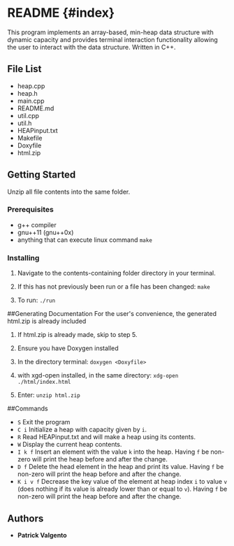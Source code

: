 README {#index}
=========

This program implements an array-based, min-heap data structure with dynamic capacity and provides terminal interaction functionality allowing the user to interact with the data structure. Written in C++.

## File List

* heap.cpp
* heap.h
* main.cpp
* README.md 
* util.cpp
* util.h
* HEAPinput.txt
* Makefile
* Doxyfile
* html.zip

## Getting Started

Unzip all file contents into the same folder. 

### Prerequisites

* g++ compiler
* gnu++11 (gnu++0x)
* anything that can execute linux command `make`

### Installing

1. Navigate to the contents-containing folder directory in your terminal.

2. If this has not previously been run or a file has been changed:	`make`

3. To run:	`./run`

##Generating Documentation
For the user's convenience, the generated html.zip is already included

1. If html.zip is already made, skip to step 5.

2. Ensure you have Doxygen installed

3. In the directory terminal: `doxygen <Doxyfile>`

4. with xgd-open installed, in the same directory: `xdg-open ./html/index.html`

5. Enter: `unzip html.zip`

##Commands

* `S` Exit the program
* `C i` Initialize a heap with capacity given by `i`.
* `R` Read HEAPinput.txt and will make a heap using its contents.
* `W` Display the current heap contents.
* `I k f` Insert an element with the value `k` into the heap. Having `f` be non-zero will print the heap before and after the change. 
* `D f` Delete the head element in the heap and print its value. Having `f` be non-zero will print the heap before and after the change. 
* `K i v f` Decrease the key value of the element at heap index `i` to value `v` (does nothing if its value is already lower than or equal to `v`). Having `f` be non-zero will print the heap before and after the change. 

## Authors

* **Patrick Valgento** 
